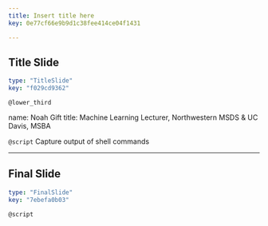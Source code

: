 ```yaml
---
title: Insert title here
key: 0e77cf66e9b9d1c38fee414ce04f1431

---
```

## Title Slide

```yaml
type: "TitleSlide"
key: "f029cd9362"
```

`@lower_third`

name: Noah Gift
title: Machine Learning Lecturer, Northwestern MSDS & UC Davis, MSBA


`@script`
Capture output of shell commands


---
## Final Slide

```yaml
type: "FinalSlide"
key: "7ebefa0b03"
```

`@script`


